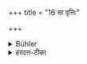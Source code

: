 +++
title = "16 सा वृत्तिः"

+++

<details><summary>Bühler</summary>

16. That is (the way in which he must gain) his livelihood.
</details>

<details><summary>हरदत्त-टीका</summary>

## सूत्रम्
सा वृत्तिः॥ १६॥  
## टिप्पनी
सप्तस्वगारेषु या च यावती लभ्यते सैव वृत्तिः अपर्याप्ताऽपि ॥१६॥
</details>
